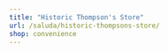 ```yaml
---
title: "Historic Thompson's Store"
url: /saluda/historic-thompsons-store/
shop: convenience
---
```

